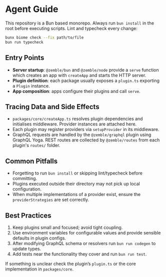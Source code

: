 # Agent Guide

This repository is a Bun based monorepo. Always run `bun install` in the root
before executing scripts. Lint and typecheck every change:

```bash
bunx biome check --fix path/to/file
bun run typecheck
```

## Entry Points

- **Server startup**: `@zemble/bun` and `@zemble/node` provide a `serve` function
  which creates an app with `createApp` and starts the HTTP server.
- **Plugin definition**: each package usually exposes a `plugin.ts` exporting a
  `Plugin` instance.
- **App composition**: apps configure their plugins and call `serve`.

## Tracing Data and Side Effects

- `packages/core/createApp.ts` resolves plugin dependencies and initialises
  middleware. Provider instances are attached here.
- Each plugin may register providers via `setupProvider` in its middleware.
- GraphQL requests are handled by the `@zemble/graphql` plugin using GraphQL
  Yoga. REST routes are collected by `@zemble/routes` from each plugin's
  `routes/` folder.

## Common Pitfalls

- Forgetting to run `bun install` or skipping lint/typecheck before committing.
- Plugins executed outside their directory may not pick up local configuration.
- When multiple implementations of a provider exist, ensure the
  `providerStrategies` are set correctly.

## Best Practices

1. Keep plugins small and focused; avoid tight coupling.
2. Use environment variables for configurable values and provide sensible
   defaults in plugin configs.
3. After modifying GraphQL schema or resolvers run `bun run codegen` to update
types.
4. Add tests near the functionality they cover and run `bun run test`.

If something is unclear check the plugin’s `plugin.ts` or the core
implementation in `packages/core`.

